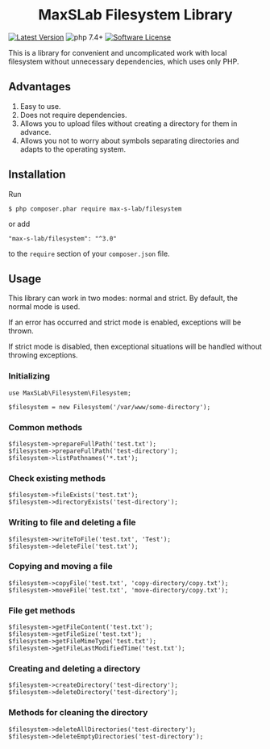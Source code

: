 <h1 align="center">
  MaxSLab Filesystem Library 
</h1>

[![Latest Version](https://img.shields.io/github/tag/max-s-lab/filesystem.svg)](https://github.com/max-s-lab/filesystem/releases)
![php 7.4+](https://img.shields.io/badge/php-min%207.4.0-blue.svg)
[![Software License](https://img.shields.io/badge/license-MIT-brightgreen.svg)](https://github.com/max-s-lab/filesystem/blob/master/LICENSE)

This is a library for convenient and uncomplicated work with local filesystem without unnecessary dependencies, which uses only PHP.

## Advantages

1. Easy to use.
2. Does not require dependencies.
3. Allows you to upload files without creating a directory for them in advance.
4. Allows you not to worry about symbols separating directories and adapts to the operating system.

## Installation
Run
```
$ php composer.phar require max-s-lab/filesystem
```

or add

```
"max-s-lab/filesystem": "^3.0"
```

to the ```require``` section of your `composer.json` file.

## Usage

This library can work in two modes: normal and strict. By default, the normal mode is used.

If an error has occurred and strict mode is enabled, exceptions will be thrown. 

If strict mode is disabled, then exceptional situations will be handled without throwing exceptions.

### Initializing
```
use MaxSLab\Filesystem\Filesystem;

$filesystem = new Filesystem('/var/www/some-directory');
```

### Common methods
```
$filesystem->prepareFullPath('test.txt');
$filesystem->prepareFullPath('test-directory');
$filesystem->listPathnames('*.txt');
```

### Check existing methods
```
$filesystem->fileExists('test.txt');
$filesystem->directoryExists('test-directory');
```

### Writing to file and deleting a file
```
$filesystem->writeToFile('test.txt', 'Test');
$filesystem->deleteFile('test.txt');
```

### Copying and moving a file
```
$filesystem->copyFile('test.txt', 'copy-directory/copy.txt');
$filesystem->moveFile('test.txt', 'move-directory/copy.txt');
```

### File get methods
```
$filesystem->getFileContent('test.txt');
$filesystem->getFileSize('test.txt');
$filesystem->getFileMimeType('test.txt');
$filesystem->getFileLastModifiedTime('test.txt');
```

### Creating and deleting a directory
```
$filesystem->createDirectory('test-directory');
$filesystem->deleteDirectory('test-directory');
```

### Methods for cleaning the directory
```
$filesystem->deleteAllDirectories('test-directory');
$filesystem->deleteEmptyDirectories('test-directory');
```
